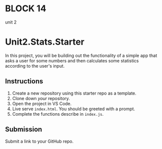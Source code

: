 # BLOCK 14
unit 2






# Unit2.Stats.Starter

In this project, you will be building out the functionality of a simple app that asks a user for some numbers and then calculates some statistics according to the user's input.

## Instructions

1. Create a new repository using this starter repo as a template.
2. Clone down _your_ repository.
3. Open the project in VS Code.
4. Live serve `index.html`. You should be greeted with a prompt.
5. Complete the functions describe in `index.js`.

## Submission

Submit a link to your GitHub repo.
